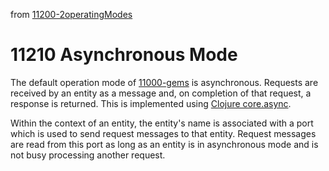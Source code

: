 from [11200-2operatingModes](11200-2operatingModes.md)
# 11210 Asynchronous Mode
The default operation mode of [11000-gems](11000-gems.md) is asynchronous. Requests are received by an entity as a message and, on completion of that request, a response is returned. This is implemented using [Clojure core.async](https://clojure.org/news/2013/06/28/clojure-clore-async-channels).

Within the context of an entity, the entity's name is associated with a port which is used to send request messages to that entity. Request messages are read from this port as long as an entity is in asynchronous mode and is not busy processing another request.
